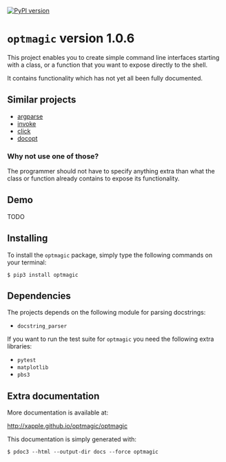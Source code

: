 [![PyPI version](https://badge.fury.io/py/optmagic.svg)](https://badge.fury.io/py/optmagic)

# `optmagic` version 1.0.6

This project enables you to create simple command line interfaces starting
with a class, or a function that you want to expose directly to the shell.

It contains functionality which has not yet all been fully documented.

## Similar projects

* [argparse](https://docs.python.org/3/library/argparse.html)
* [invoke](https://www.pyinvoke.org/)
* [click](https://click.palletsprojects.com/)
* [docopt](https://docopt.org/)

### Why not use one of those?

The programmer should not have to specify anything extra than what the class or function already contains to expose its functionality.

## Demo 

TODO

## Installing

To install the `optmagic` package, simply type the following commands on your terminal:

    $ pip3 install optmagic

## Dependencies

The projects depends on the following module for parsing docstrings:

* `docstring_parser`

If you want to run the test suite for `optmagic` you need the following extra libraries:

* `pytest`
* `matplotlib`
* `pbs3`

## Extra documentation

More documentation is available at:

<http://xapple.github.io/optmagic/optmagic>

This documentation is simply generated with:

    $ pdoc3 --html --output-dir docs --force optmagic